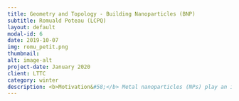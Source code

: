 ```yaml
---
title: Geometry and Topology - Building Nanoparticles (BNP)
subtitle: Romuald Poteau (LCPQ)
layout: default
modal-id: 6
date: 2019-10-07
img: romu_petit.png
thumbnail:
alt: image-alt
project-date: January 2020
client: LTTC
category: winter
description: <b>Motivation&#58;</b> Metal nanoparticles (NPs) play an important role in different fields of science such as catalysis, medicine, electronics, drug carriers, sensors, pigments, magnetic and optical materials, etc. Provided that understanding atthe atomic level reactive processes that occur on their surface allows the fine-tuning of NPs, first-principles calculations can guide their conception, although this remains challenging. The reason lies in the difficulty in accurately describing such complex systems, which exhibit a nanoscale metallic core with ligands on its surface. Yet, prior to the calculation of data with a fairly accurate computational method, a valuable theoretical rationalization requires designing a relevant chemical model. This task starts by building the morphology of the metal core, which is usually a small crystal&#58; NPs can actually be classified as single crystalline polyhedral (cubes, octahedra, tetrahedra, truncated octahedra, etc.) or nonpolyhedral (plates, rods, etc.) shapes, or as multiply twinned shapes (decahedra, Marks decahedra, icosahedra, etc.,).<Br> <b>Goal of the tutorial&#58;</b> Implementation of a code that calculates the atomic positions of metal atoms in face-centered cubic structures&#58; octahedra, cuboctahedra, truncated octahedra, tetrahedra.<Br> <b> What are we going to learn&#58;</b><Br> * The experimental way to synthesize metal nanoparticles (either by physical and chemical methods).<Br> * The so-called magic numbers in alkali and noble metal nanoclusters and their relationship with the thermodynamic stability of these species.<Br> * The typical electronic structure of metal NPs and the influence of surface species on this electronic fingerprint.<Br> * The relationship between shape, size, local defects and catalytic activity of metal NPs.<Br> * The experimental way to characterize the shape of the metal core and how to simulate the so-called Radial Distribution Function (RDF) graphs.<Br> * Some simple geometry considerations and relationships, very useful to design a Molecular Builder.  
---
```

